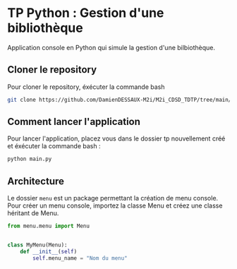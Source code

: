 # TP Python : Gestion d'une bibliothèque

Application console en Python qui simule la gestion d'une bilbiothèque.

## Cloner le repository

Pour cloner le repository, éxécuter la commande bash
```bash
git clone https://github.com/DamienDESSAUX-M2i/M2i_CDSD_TDTP/tree/main/2025_10_27_python_avance/exercices/tp
```

## Comment lancer l'application

Pour lancer l'application, placez vous dans le dossier tp nouvellement créé et éxécuter la commande bash :
```bash
python main.py
```

## Architecture

Le dossier `menu` est un package permettant la création de menu console.
Pour créer un menu console, importez la classe Menu et créez une classe héritant de Menu.
```python
from menu.menu import Menu


class MyMenu(Menu):
    def __init__(self)
        self.menu_name = "Nom du menu"
```
